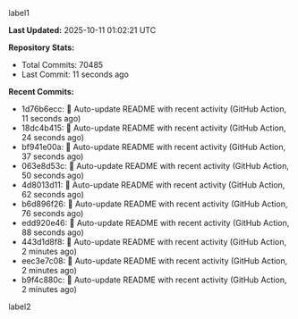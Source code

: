 
label1 
<!-- ACTIVITY_START -->
**Last Updated:** 2025-10-11 01:02:21 UTC

**Repository Stats:**
- Total Commits: 70485
- Last Commit: 11 seconds ago

**Recent Commits:**
- 1d76b6ecc: 🤖 Auto-update README with recent activity (GitHub Action, 11 seconds ago)
- 18dc4b415: 🤖 Auto-update README with recent activity (GitHub Action, 24 seconds ago)
- bf941e00a: 🤖 Auto-update README with recent activity (GitHub Action, 37 seconds ago)
- 063e8d53c: 🤖 Auto-update README with recent activity (GitHub Action, 50 seconds ago)
- 4d8013d11: 🤖 Auto-update README with recent activity (GitHub Action, 62 seconds ago)
- b6d896f26: 🤖 Auto-update README with recent activity (GitHub Action, 76 seconds ago)
- edd920e46: 🤖 Auto-update README with recent activity (GitHub Action, 88 seconds ago)
- 443d1d8f8: 🤖 Auto-update README with recent activity (GitHub Action, 2 minutes ago)
- eec3e7c08: 🤖 Auto-update README with recent activity (GitHub Action, 2 minutes ago)
- b9f4c880c: 🤖 Auto-update README with recent activity (GitHub Action, 2 minutes ago)
<!-- ACTIVITY_END -->

label2

